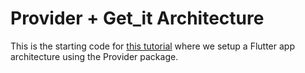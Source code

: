 # Provider + Get_it Architecture

This is the starting code for [this tutorial](https://www.filledstacks.com/post/flutter-architecture-my-provider-implementation-guide) where we setup a Flutter app architecture using the Provider package.